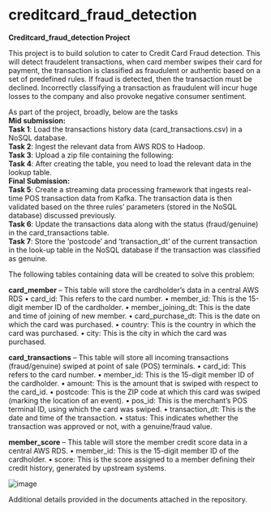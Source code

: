 # creditcard_fraud_detection
**Creditcard_fraud_detection Project**

This project is to build solution to cater to Credit Card Fraud detection. This will detect fraudelent transactions, when card member swipes their card for payment, the transaction is classified as fraudulent or authentic based on a set of predefined rules. If fraud is detected, then the transaction must be declined. Incorrectly classifying a transaction as fraudulent will incur huge losses to the company and also provoke negative consumer sentiment.

As part of the project, broadly, below are the tasks \
**Mid submission:** \
**Task 1**: Load the transactions history data (card_transactions.csv) in a NoSQL database.\
**Task 2**: Ingest the relevant data from AWS RDS to Hadoop.\
**Task 3**: Upload a zip file containing the following:\
**Task 4**: After creating the table, you need to load the relevant data in the lookup table.\
**Final Submission:** \
**Task 5**: Create a streaming data processing framework that ingests real-time POS transaction data from Kafka. The transaction data is then validated based on the three rules’ parameters (stored in the NoSQL database) discussed previously.\
**Task 6**: Update the transactions data along with the status (fraud/genuine) in the card_transactions table.\
**Task 7**: Store the ‘postcode’ and ‘transaction_dt’ of the current transaction in the look-up table in the NoSQL database if the transaction was classified as genuine.


The following tables containing data will be created to solve this problem:

**card_member** – This table will store the cardholder’s data in a central AWS RDS
• card_id: This refers to the card number.
• member_id: This is the 15-digit member ID of the cardholder.
• member_joining_dt: This is the date and time of joining of new member.
• card_purchase_dt: This is the date on which the card was purchased.
• country: This is the country in which the card was purchased.
• city: This is the city in which the card was purchased.

**card_transactions** – This table will store all incoming transactions (fraud/genuine) swiped at point of sale (POS) terminals.
• card_id: This refers to the card number.
• member_id: This is the 15-digit member ID of the cardholder.
• amount: This is the amount that is swiped with respect to the card_id.
• postcode: This is the ZIP code at which this card was swiped (marking the location of an event).
• pos_id: This is the merchant’s POS terminal ID, using which the card was swiped.
• transaction_dt: This is the date and time of the transaction.
• status: This indicates whether the transaction was approved or not, with a genuine/fraud value.

**member_score** – This table will store the member credit score data in a central AWS RDS.
• member_id: This is the 15-digit member ID of the cardholder.
• score: This is the score assigned to a member defining their credit history, generated by upstream systems.

![image](https://github.com/srinay2007/creditcard_fraud_detection/assets/98680554/361e6cee-1232-4aa2-9db2-e1b6b3ff9be9)

Additional details provided in the documents attached in the repository.
